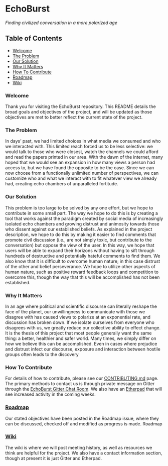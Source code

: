 # **EchoBurst**
*Finding civilized conversation in a more polarized age*

## Table of Contents
* [Welcome](#welcome)
* [The Problem](#the-problem)
* [Our Solution](#our-solution)
* [Why It Matters](#why-it-matters)
* [How To Contribute](#how-to-contribute)
* [Roadmap](#roadmap)
* [Wiki](#wiki)

### Welcome
Thank you for visiting the EchoBurst repository. This README details the broad goals and objectives of the project, and will be updated as those objectives are met to better reflect the current state of the project.  

### The Problem
In days’ past, we had limited choices in what media we consumed and who we interacted with. This limited reach forced us to be less selective: we would talk to those who were closest, watch the channels we could afford and read the papers printed in our area. With the dawn of the internet, many hoped that we would see an expansion in how many views a person had access to, but we have found the opposite to be the case. Since we can now choose from a functionally unlimited number of perspectives, we can customize who and what we interact with to fit whatever view we already had, creating echo chambers of unparalleled fortitude. 

### Our Solution
This problem is too large to be solved by any one effort, but we hope to contribute in some small part. The way we hope to do this is by creating a tool that works against the paradigm created by social media of increasingly isolated echo chambers and growing distrust and animosity towards those who dissent against our established beliefs. As explained in the project description, we hope to do this by making it easier to find comments that promote civil discussion (i.e., are not simply toxic, but contribute to the conversation) but oppose the view of the user. In this way, we hope that users will be able to expand their horizons without having to sift through hundreds of destructive and potentially hateful comments to find them. We also know that it is difficult to overcome human nature; in this case distrust of the other and belief perseverance. We hope to utilize other aspects of human nature, such as positive reward feedback loops and competition to overcome this, though the way that this will be accomplished has not been established. 

### Why It Matters
In an age where political and scientific discourse can literally reshape the face of the planet, our unwillingness to communicate with those we disagree with has caused views to polarize at an exponential rate, and discussion has broken down. If we isolate ourselves from everyone who disagrees with us, we greatly reduce our collective ability to effect change. It is the thesis of this project that most people generally want the same thing: a better, healthier and safer world. Many times, we simply differ on how we believe this can be accomplished. Even in cases where prejudice and distrust infect our discourse, exposure and interaction between hostile groups often leads to the discovery 

### How To Contribute
For details of how to contribute, please see our [CONTRIBUTING.md](https://github.com/TyJK/EchoBurst/blob/master/CONTRIBUTING.md) page. The primary methods to contact us is through private message on Gitter through the [EchoBurst Gitter Chat Room](https://gitter.im/EchoBurst/Lobby). We also have an [Etherpad](https://public.etherpad-mozilla.org/p/EchoBurst) that will see increased activity in the coming weeks. 

### [Roadmap](https://github.com/TyJK/EchoBurst/issues/2)
Our stated objectives have been posted in the Roadmap issue, where they can be discussed, checked off and modified as progress is made.
Roadmap

### [Wiki](https://github.com/TyJK/EchoBurst/wiki)
The wiki is where we will post meeting history, as well as resources we think are helpful for the project. We also have a contact information section, though at present it is just Gitter and Etherpad.

